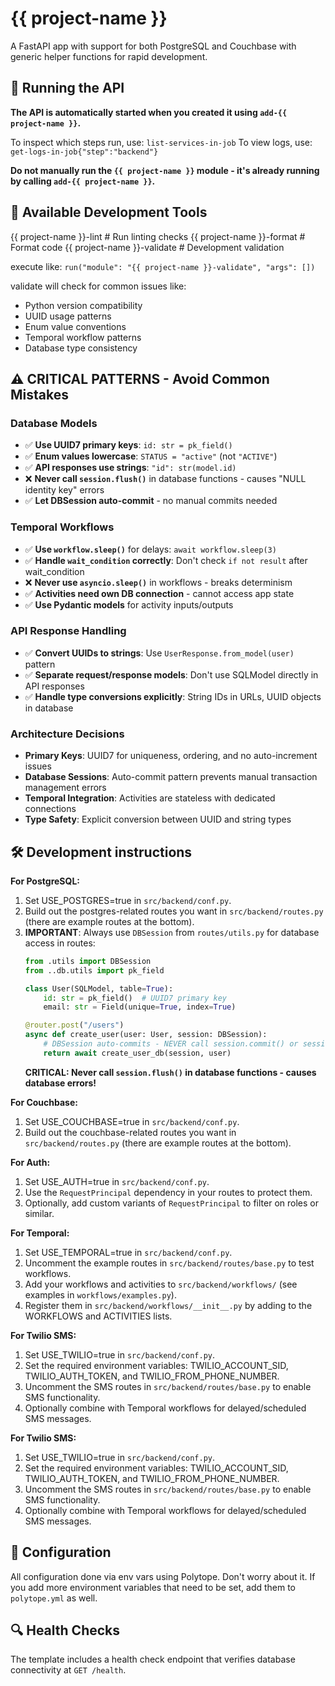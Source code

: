 # {{ project-name }}

A FastAPI app with support for both PostgreSQL and Couchbase with generic helper functions for rapid development.

## 🚀 Running the API

**The API is automatically started when you created it using `add-{{ project-name }}`.**

To inspect which steps run, use: `list-services-in-job`
To view logs, use: `get-logs-in-job{"step":"backend"}`

**Do not manually run the `{{ project-name }}` module - it's already running by calling `add-{{ project-name }}`.**

## 🧰 Available Development Tools

{{ project-name }}-lint      # Run linting checks
{{ project-name }}-format    # Format code
{{ project-name }}-validate  # Development validation

execute like:
`run("module": "{{ project-name }}-validate", "args": [])`

validate will check for common issues like:
- Python version compatibility
- UUID usage patterns
- Enum value conventions
- Temporal workflow patterns
- Database type consistency


## ⚠️ CRITICAL PATTERNS - Avoid Common Mistakes

### Database Models
- ✅ **Use UUID7 primary keys**: `id: str = pk_field()`
- ✅ **Enum values lowercase**: `STATUS = "active"` (not `"ACTIVE"`)
- ✅ **API responses use strings**: `"id": str(model.id)`
- ❌ **Never call `session.flush()`** in database functions - causes "NULL identity key" errors
- ✅ **Let DBSession auto-commit** - no manual commits needed

### Temporal Workflows
- ✅ **Use `workflow.sleep()`** for delays: `await workflow.sleep(3)`
- ✅ **Handle `wait_condition` correctly**: Don't check `if not result` after wait_condition
- ❌ **Never use `asyncio.sleep()`** in workflows - breaks determinism
- ✅ **Activities need own DB connection** - cannot access app state
- ✅ **Use Pydantic models** for activity inputs/outputs

### API Response Handling
- ✅ **Convert UUIDs to strings**: Use `UserResponse.from_model(user)` pattern
- ✅ **Separate request/response models**: Don't use SQLModel directly in API responses
- ✅ **Handle type conversions explicitly**: String IDs in URLs, UUID objects in database

### Architecture Decisions
- **Primary Keys**: UUID7 for uniqueness, ordering, and no auto-increment issues
- **Database Sessions**: Auto-commit pattern prevents manual transaction management errors
- **Temporal Integration**: Activities are stateless with dedicated connections
- **Type Safety**: Explicit conversion between UUID and string types

## 🛠️ Development instructions

**For PostgreSQL:**
1. Set USE_POSTGRES=true in `src/backend/conf.py`.
2. Build out the postgres-related routes you want in `src/backend/routes.py` (there are example routes at the bottom).
3. **IMPORTANT**: Always use `DBSession` from `routes/utils.py` for database access in routes:
   ```python
   from .utils import DBSession
   from ..db.utils import pk_field

   class User(SQLModel, table=True):
       id: str = pk_field()  # UUID7 primary key
       email: str = Field(unique=True, index=True)

   @router.post("/users")
   async def create_user(user: User, session: DBSession):
       # DBSession auto-commits - NEVER call session.commit() or session.flush()
       return await create_user_db(session, user)
   ```
   **CRITICAL: Never call `session.flush()` in database functions - causes database errors!**

**For Couchbase:**
1. Set USE_COUCHBASE=true in `src/backend/conf.py`.
2. Build out the couchbase-related routes you want in `src/backend/routes.py` (there are example routes at the bottom).

**For Auth:**
1. Set USE_AUTH=true in `src/backend/conf.py`.
2. Use the `RequestPrincipal` dependency in your routes to protect them.
3. Optionally, add custom variants of `RequestPrincipal` to filter on roles or similar.

**For Temporal:**
1. Set USE_TEMPORAL=true in `src/backend/conf.py`.
2. Uncomment the example routes in `src/backend/routes/base.py` to test workflows.
3. Add your workflows and activities to `src/backend/workflows/` (see examples in `workflows/examples.py`).
4. Register them in `src/backend/workflows/__init__.py` by adding to the WORKFLOWS and ACTIVITIES lists.

**For Twilio SMS:**
1. Set USE_TWILIO=true in `src/backend/conf.py`.
2. Set the required environment variables: TWILIO_ACCOUNT_SID, TWILIO_AUTH_TOKEN, and TWILIO_FROM_PHONE_NUMBER.
3. Uncomment the SMS routes in `src/backend/routes/base.py` to enable SMS functionality.
4. Optionally combine with Temporal workflows for delayed/scheduled SMS messages.

**For Twilio SMS:**
1. Set USE_TWILIO=true in `src/backend/conf.py`.
2. Set the required environment variables: TWILIO_ACCOUNT_SID, TWILIO_AUTH_TOKEN, and TWILIO_FROM_PHONE_NUMBER.
3. Uncomment the SMS routes in `src/backend/routes/base.py` to enable SMS functionality.
4. Optionally combine with Temporal workflows for delayed/scheduled SMS messages.

## 🔧 Configuration

All configuration done via env vars using Polytope. Don't worry about it. If you add more environment variables that need to be set, add them to `polytope.yml` as well.

## 🔍 Health Checks

The template includes a health check endpoint that verifies database connectivity at `GET /health`.
